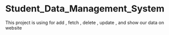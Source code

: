 # Student_Data_Management_System
This project is using for add , fetch , delete , update  , and show our data on website
